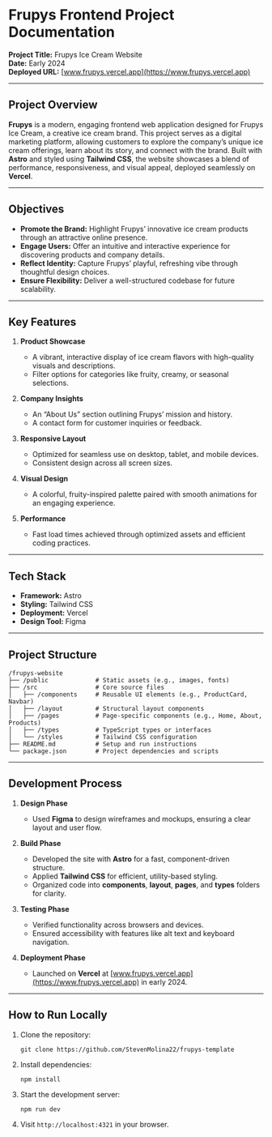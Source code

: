 
# Frupys Frontend Project Documentation

**Project Title:** Frupys Ice Cream Website  
**Date:** Early 2024  
**Deployed URL:** [www.frupys.vercel.app](https://www.frupys.vercel.app)  

---

## Project Overview

**Frupys** is a modern, engaging frontend web application designed for Frupys Ice Cream, a creative ice cream brand. This project serves as a digital marketing platform, allowing customers to explore the company’s unique ice cream offerings, learn about its story, and connect with the brand. Built with **Astro** and styled using **Tailwind CSS**, the website showcases a blend of performance, responsiveness, and visual appeal, deployed seamlessly on **Vercel**.

---

## Objectives

- **Promote the Brand:** Highlight Frupys’ innovative ice cream products through an attractive online presence.  
- **Engage Users:** Offer an intuitive and interactive experience for discovering products and company details.  
- **Reflect Identity:** Capture Frupys’ playful, refreshing vibe through thoughtful design choices.  
- **Ensure Flexibility:** Deliver a well-structured codebase for future scalability.

---

## Key Features

1. **Product Showcase**  
   - A vibrant, interactive display of ice cream flavors with high-quality visuals and descriptions.  
   - Filter options for categories like fruity, creamy, or seasonal selections.  

2. **Company Insights**  
   - An “About Us” section outlining Frupys’ mission and history.  
   - A contact form for customer inquiries or feedback.  

3. **Responsive Layout**  
   - Optimized for seamless use on desktop, tablet, and mobile devices.  
   - Consistent design across all screen sizes.  

4. **Visual Design**  
   - A colorful, fruity-inspired palette paired with smooth animations for an engaging experience.  

5. **Performance**  
   - Fast load times achieved through optimized assets and efficient coding practices.  

---

## Tech Stack

- **Framework:** Astro  
- **Styling:** Tailwind CSS  
- **Deployment:** Vercel  
- **Design Tool:** Figma  

---

## Project Structure

```
/frupys-website
├── /public             # Static assets (e.g., images, fonts)
├── /src                # Core source files
│   ├── /components     # Reusable UI elements (e.g., ProductCard, Navbar)
│   ├── /layout         # Structural layout components
│   ├── /pages          # Page-specific components (e.g., Home, About, Products)
│   ├── /types          # TypeScript types or interfaces
│   └── /styles         # Tailwind CSS configuration
├── README.md           # Setup and run instructions
└── package.json        # Project dependencies and scripts
```

---

## Development Process

1. **Design Phase**  
   - Used **Figma** to design wireframes and mockups, ensuring a clear layout and user flow.  

2. **Build Phase**  
   - Developed the site with **Astro** for a fast, component-driven structure.  
   - Applied **Tailwind CSS** for efficient, utility-based styling.  
   - Organized code into **components**, **layout**, **pages**, and **types** folders for clarity.  

3. **Testing Phase**  
   - Verified functionality across browsers and devices.  
   - Ensured accessibility with features like alt text and keyboard navigation.  

4. **Deployment Phase**  
   - Launched on **Vercel** at [www.frupys.vercel.app](https://www.frupys.vercel.app) in early 2024.  

---

## How to Run Locally

1. Clone the repository:  
   ```
   git clone https://github.com/StevenMolina22/frupys-template
   ```
2. Install dependencies:  
   ```
   npm install
   ```
3. Start the development server:  
   ```
   npm run dev
   ```
4. Visit `http://localhost:4321` in your browser.
